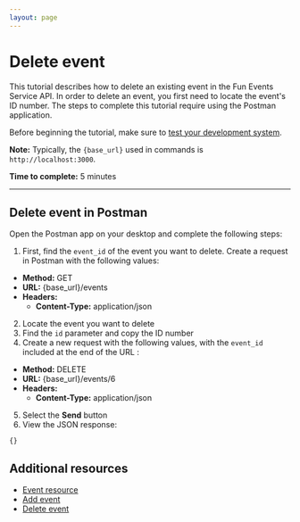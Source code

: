 ```yaml
---
layout: page
---
```


# Delete event
This tutorial describes how to delete an existing event in the Fun Events Service API. In order to delete an event, you first need to locate the event's ID number. The steps to complete this tutorial require using the Postman application.

Before beginning the tutorial, make sure to [test your development system](getting-started.md).

**Note:** Typically, the `{base_url}` used in commands is `http://localhost:3000`.

**Time to complete:** 5 minutes

---
## Delete event in Postman

Open the Postman app on your desktop and complete the following steps:

1. First, find the `event_id` of the event you want to delete. Create a request in Postman with the following values:
- **Method:** GET
- **URL:** {base_url}/events
- **Headers:**
    - **Content-Type:** application/json

2. Locate the event you want to delete
3. Find the `id` parameter and copy the ID number
4. Create a new request with the following values, with the `event_id` included at the end of the URL :
- **Method:** DELETE
- **URL:** {base_url}/events/6
- **Headers:**
    - **Content-Type:** application/json

5. Select the **Send** button 
6.  View the JSON response:
```shell
{}
```
## Additional resources

* [Event resource](../api/event.md)
* [Add event](add-event.md)
* [Delete event](delete-event.md)

